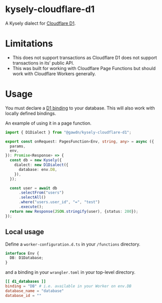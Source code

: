 # kysely-cloudflare-d1

A Kysely dialect for [Cloudflare D1](https://developers.cloudflare.com/d1/).

# Limitations

- This does not support transactions as Cloudflare D1 does not support transactions in its' public API.
- This was built for working with Cloudflare Page Functions but should work with Cloudflare Workers generally.

# Usage

You must declare a [D1 binding](https://developers.cloudflare.com/pages/platform/functions/bindings/#d1-databases) to your database. This will also work with locally defined bindings.

An example of using it in a page function.

```typescript
import { D1Dialect } from "@gawdn/kysely-cloudflare-d1";

export const onRequest: PagesFunction<Env, string, any> = async ({
  params,
  env,
}): Promise<Response> => {
  const db = new Kysely({
    dialect: new D1Dialect({
      database: env.DB,
    }),
  });

  const user = await db
      .selectFrom("users")
      .selectAll()
      .where("users.user_id", "=", "test")
      .execute();
  return new Response(JSON.stringify(user), {status: 200});
});
```

## Local usage

Define a `worker-configuration.d.ts` in your `/functions` directory.

```typescript
interface Env {
  DB: D1Database;
}
```

and a binding in your `wrangler.toml` in your top-level directory.

```toml
[[ d1_databases ]]
binding = "DB" # i.e. available in your Worker on env.DB
database_name = "database"
database_id = ""
```
